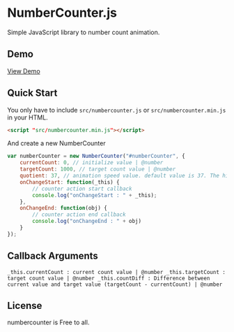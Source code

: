 # NumberCounter.js

Simple JavaScript library to number count animation. 

## Demo
 [View Demo](http://jakubroztocil.github.io/rrule/)

## Quick Start
You only have to include `src/numbercounter.js` or `src/numbercounter.min.js` in your HTML.

```HTML
<script "src/numbercounter.min.js"></script>
```

And create a new NumberCounter

```javascript
var numberCounter = new NumberCounter("#numberCounter", {
    currentCount: 0, // initialize value | @number
    targetCount: 1000, // target count value | @number
    quotient: 37, // animation speed value. default value is 37. The high value is slower more than low value. (ex> 100 is slower than 30) | @number
    onChangeStart: function(_this) {
        // counter action start callback
        console.log("onChangeStart : " + _this);
    },
    onChangeEnd: function(obj) {
        // counter action end callback
        console.log("onChangeEnd : " + obj)
    }
});
```

## Callback Arguments

`
  _this.currentCount : current count value | @number
  _this.targetCount : target count value | @number
  _this.countDiff : Difference between current value and target value (targetCount - currentCount) | @number  
`

## License

numbercounter is Free to all.